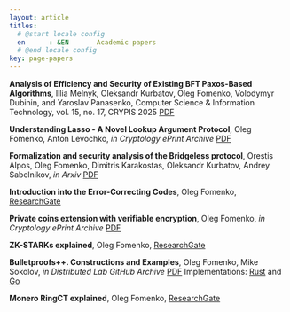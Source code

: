 ```yaml
---
layout: article
titles:
  # @start locale config
  en      : &EN       Academic papers
  # @end locale config
key: page-papers
---
```


**Analysis of Efficiency and Security of Existing BFT Paxos-Based Algorithms**, Illia Melnyk, Oleksandr Kurbatov, Oleg Fomenko, Volodymyr Dubinin, and Yaroslav Panasenko, Computer Science & Information Technology, vol. 15, no. 17, CRYPIS 2025 <a class="button button--success button--rounded button--sm" href="https://aircconline.com/csit/abstract/v15n17/csit151702.html"><i class="fas fa-download"></i>PDF</a>

**Understanding Lasso - A Novel Lookup Argument Protocol**, Oleg Fomenko, Anton Levochko, _in Cryptology ePrint Archive_ <a class="button button--success button--rounded button--sm" href="https://eprint.iacr.org/2025/1169.pdf"><i class="fas fa-download"></i>PDF</a>

**Formalization and security analysis of the Bridgeless protocol**, Orestis Alpos, Oleg Fomenko, Dimitris Karakostas, Oleksandr Kurbatov, Andrey Sabelnikov, _in Arxiv_ <a class="button button--success button--rounded button--sm" href="https://arxiv.org/pdf/2506.19730"><i class="fas fa-download"></i>PDF</a>

**Introduction into the Error-Correcting Codes**, Oleg Fomenko, [ResearchGate](https://www.researchgate.net/publication/389271190_Introduction_into_the_Error-Correcting_Codes)

**Private coins extension with verifiable encryption**, Oleg Fomenko, _in Cryptology ePrint Archive_ <a class="button button--success button--rounded button--sm" href="https://eprint.iacr.org/2025/1194"><i class="fas fa-download"></i>PDF</a>

**ZK-STARKs explained**, Oleg Fomenko, [ResearchGate](https://www.researchgate.net/publication/385622048_ZK-STARKs_explained)

**Bulletproofs++. Constructions and Examples**, Oleg Fomenko, Mike Sokolov, _in Distributed Lab GitHub Archive_ <a class="button button--success button--rounded button--sm" href="https://github.com/distributed-lab/papers/blob/main/bulletproofs/Review_paper_on_BP.pdf"><i class="fas fa-download"></i>PDF</a> Implementations: [Rust](https://github.com/distributed-lab/bp-pp) and [Go](https://github.com/distributed-lab/bulletproofs)

**Monero RingCT explained**, Oleg Fomenko, [ResearchGate](https://www.researchgate.net/publication/382183461_Monero_RingCT_explained)

